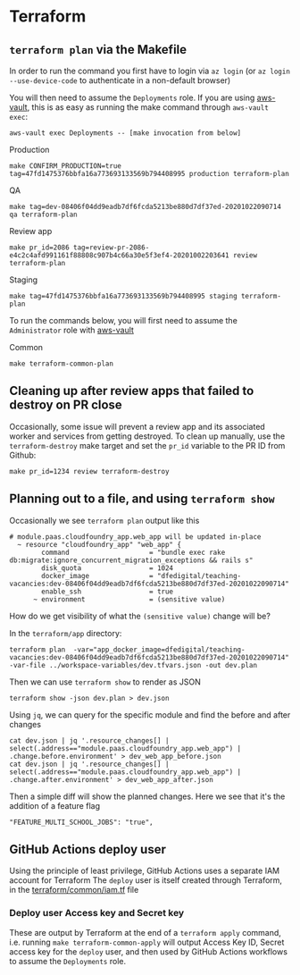 # Terraform

## `terraform plan` via the Makefile
In order to run the command you first have to login via ```az login``` (or ```az login --use-device-code``` to authenticate in a non-default browser)

You will then need to assume the `Deployments` role. If you are using
[aws-vault](/documentation/operations/infrastructure/aws-roles-and-cli-tools.md), this is as easy as running the make command through
`aws-vault exec`:

```
aws-vault exec Deployments -- [make invocation from below]
```

Production
```
make CONFIRM_PRODUCTION=true tag=47fd1475376bbfa16a773693133569b794408995 production terraform-plan
```

QA
```
make tag=dev-08406f04dd9eadb7df6fcda5213be880d7df37ed-20201022090714 qa terraform-plan
```

Review app
```
make pr_id=2086 tag=review-pr-2086-e4c2c4afd991161f88808c907b4c66a30e5f3ef4-20201002203641 review terraform-plan
```

Staging
```
make tag=47fd1475376bbfa16a773693133569b794408995 staging terraform-plan
```

To run the commands below, you will first need to assume the `Administrator` role with [aws-vault](/documentation/operations/infrastructure/aws-roles-and-cli-tools.md)

Common
```
make terraform-common-plan
```

## Cleaning up after review apps that failed to destroy on PR close

Occasionally, some issue will prevent a review app and its associated worker and services from
getting destroyed. To clean up manually, use the `terraform-destroy` make target and set the
`pr_id` variable to the PR ID from Github:

```
make pr_id=1234 review terraform-destroy
```

## Planning out to a file, and using `terraform show`

Occasionally we see `terraform plan` output like this

```
# module.paas.cloudfoundry_app.web_app will be updated in-place
  ~ resource "cloudfoundry_app" "web_app" {
        command                    = "bundle exec rake db:migrate:ignore_concurrent_migration_exceptions && rails s"
        disk_quota                 = 1024
        docker_image               = "dfedigital/teaching-vacancies:dev-08406f04dd9eadb7df6fcda5213be880d7df37ed-20201022090714"
        enable_ssh                 = true
      ~ environment                = (sensitive value)
```

How do we get visibility of what the `(sensitive value)` change will be?

In the `terraform/app` directory:

```
terraform plan  -var="app_docker_image=dfedigital/teaching-vacancies:dev-08406f04dd9eadb7df6fcda5213be880d7df37ed-20201022090714" -var-file ../workspace-variables/dev.tfvars.json -out dev.plan
```
Then we can use `terraform show` to render as JSON
```
terraform show -json dev.plan > dev.json
```
Using `jq`, we can query for the specific module and find the before and after changes
```
cat dev.json | jq '.resource_changes[] | select(.address=="module.paas.cloudfoundry_app.web_app") | .change.before.environment' > dev_web_app_before.json
cat dev.json | jq '.resource_changes[] | select(.address=="module.paas.cloudfoundry_app.web_app") | .change.after.environment' > dev_web_app_after.json
```

Then a simple diff will show the planned changes.
Here we see that it's the addition of a feature flag
```
"FEATURE_MULTI_SCHOOL_JOBS": "true",
```

## GitHub Actions deploy user

Using the principle of least privilege, GitHub Actions uses a separate IAM account for Terraform
The `deploy` user is itself created through Terraform, in the [terraform/common/iam.tf](../terraform/common/iam.tf) file

### Deploy user Access key and Secret key

These are output by Terraform at the end of a `terraform apply` command, i.e. running `make terraform-common-apply` will output
Access Key ID, Secret access key for the `deploy` user, and then used by GitHub Actions workflows to assume the `Deployments` role.

